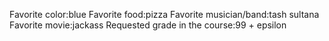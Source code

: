 Favorite color:blue 
Favorite food:pizza 
Favorite musician/band:tash sultana 
Favorite movie:jackass 
Requested grade in the course:99 + epsilon 
